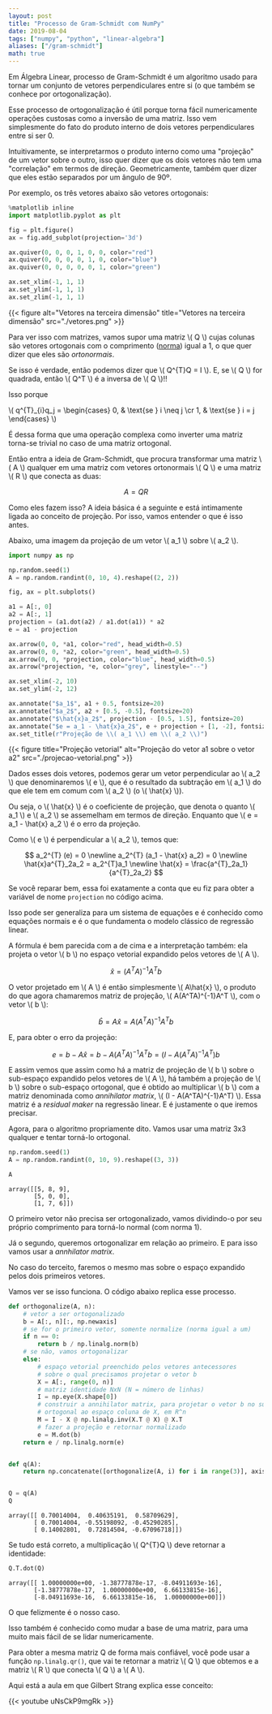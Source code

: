 ```yaml
---
layout: post
title: "Processo de Gram-Schmidt com NumPy"
date: 2019-08-04
tags: ["numpy", "python", "linear-algebra"]
aliases: ["/gram-schmidt"]
math: true
---
```


Em Álgebra Linear, processo de Gram-Schmidt é um algoritmo usado para tornar um
conjunto de vetores perpendiculares entre si (o que também se conhece por
ortogonalização).

Esse processo de ortogonalização é útil porque torna fácil numericamente
operações custosas como a inversão de uma matriz. Isso vem simplesmente do fato
do produto interno de dois vetores perpendiculares entre si ser 0.

Intuitivamente, se interpretarmos o produto interno como uma "projeção" de um
vetor sobre o outro, isso quer dizer que os dois vetores não tem uma
"correlação" em termos de direção. Geometricamente, também quer dizer que eles
estão separados por um ângulo de 90º.

Por exemplo, os três vetores abaixo são vetores ortogonais:

```python
%matplotlib inline
import matplotlib.pyplot as plt

fig = plt.figure()
ax = fig.add_subplot(projection='3d')

ax.quiver(0, 0, 0, 1, 0, 0, color="red")
ax.quiver(0, 0, 0, 0, 1, 0, color="blue")
ax.quiver(0, 0, 0, 0, 0, 1, color="green")

ax.set_xlim(-1, 1, 1)
ax.set_ylim(-1, 1, 1)
ax.set_zlim(-1, 1, 1)
```

{{< figure alt="Vetores na terceira dimensão" title="Vetores na terceira dimensão" src="./vetores.png" >}}

Para ver isso com matrizes, vamos supor uma matriz \\( Q \\) cujas colunas são
vetores ortogonais com o comprimento
([norma](<https://en.wikipedia.org/wiki/Norm_(mathematics)>)) igual a 1, o que
quer dizer que eles são _ortonormais_.

Se isso é verdade, então podemos dizer que \\( Q^{T}Q = I \\). E, se \\( Q \\)
for quadrada, então \\( Q^T \\) é a inversa de \\( Q \\)\!\!

Isso porque

\\( q^{T}\_{i}q_j = \begin{cases} 0, & \text{se } i \neq j \cr 1, & \text{se } i
= j \end{cases} \\)

É dessa forma que uma operação complexa como inverter uma matriz torna-se
trivial no caso de uma matriz ortogonal.

Então entra a ideia de Gram-Schmidt, que procura transformar uma matriz \\( A
\\) qualquer em uma matriz com vetores ortonormais \\( Q \\) e uma matriz \\( R
\\) que conecta as duas:

$$
A = QR
$$

Como eles fazem isso? A ideia básica é a seguinte e está intimamente ligada ao
conceito de projeção. Por isso, vamos entender o que é isso antes.

Abaixo, uma imagem da projeção de um vetor \\( a_1 \\) sobre \\( a_2 \\).

```python
import numpy as np

np.random.seed(1)
A = np.random.randint(0, 10, 4).reshape((2, 2))

fig, ax = plt.subplots()

a1 = A[:, 0]
a2 = A[:, 1]
projection = (a1.dot(a2) / a1.dot(a1)) * a2
e = a1 - projection

ax.arrow(0, 0, *a1, color="red", head_width=0.5)
ax.arrow(0, 0, *a2, color="green", head_width=0.5)
ax.arrow(0, 0, *projection, color="blue", head_width=0.5)
ax.arrow(*projection, *e, color="grey", linestyle="--")

ax.set_xlim(-2, 10)
ax.set_ylim(-2, 12)

ax.annotate("$a_1$", a1 + 0.5, fontsize=20)
ax.annotate("$a_2$", a2 + [0.5, -0.5], fontsize=20)
ax.annotate("$\hat{x}a_2$", projection - [0.5, 1.5], fontsize=20)
ax.annotate("$e = a_1 - \hat{x}a_2$", e + projection + [1, -2], fontsize=15)
ax.set_title(r"Projeção de \\( a_1 \\) em \\( a_2 \\)")
```

{{< figure title="Projeção vetorial" alt="Projeção do vetor a1 sobre o vetor a2" src="./projecao-vetorial.png" >}}

Dados esses dois vetores, podemos gerar um vetor perpendicular ao \\( a_2 \\)
que denominaremos \\( e \\), que é o resultado da subtração em \\( a_1 \\) do
que ele tem em comum com \\( a_2 \\) (o \\( \hat{x} \\)).

Ou seja, o \\( \hat{x} \\) é o coeficiente de projeção, que denota o quanto \\(
a_1 \\) e \\( a_2 \\) se assemelham em termos de direção. Enquanto que \\( e =
a_1 - \hat{x} a_2 \\) é o erro da projeção.

Como \\( e \\) é perpendicular a \\( a_2 \\), temos que:

$$
a_2^{T} (e) = 0 \newline
a_2^{T} (a_1 - \hat{x} a_2) = 0 \newline
\hat{x}a^{T}_2a_2 = a_2^{T}a_1 \newline
\hat{x} = \frac{a^{T}_2a_1}{a^{T}_2a_2}
$$

Se você reparar bem, essa foi exatamente a conta que eu fiz para obter a
variável de nome `projection` no código acima.

Isso pode ser generaliza para um sistema de equações e é conhecido como equações
normais e é o que fundamenta o modelo clássico de regressão linear.

A fórmula é bem parecida com a de cima e a interpretação também: ela projeta o
vetor \\( b \\) no espaço vetorial expandido pelos vetores de \\( A \\).

$$
\hat{x} = (A^TA)^{-1}A^Tb
$$

O vetor projetado em \\( A \\) é então simplesmente \\( A\hat{x} \\), o produto
do que agora chamaremos matriz de projeção, \\( A(A^TA)^{-1}A^T \\), com o vetor
\\( b \\):

$$
\hat{b} = A\hat{x} = A(A^TA)^{-1}A^Tb
$$

E, para obter o erro da projeção:

$$
e = b - A\hat{x} = b - A(A^TA)^{-1}A^Tb = (I - A(A^TA)^{-1}A^T)b
$$

E assim vemos que assim como há a matriz de projeção de \\( b \\) sobre o
sub-espaço expandido pelos vetores de \\( A \\), há também a projeção de \\( b
\\) sobre o sub-espaço ortogonal, que é obtido ao multiplicar \\( b \\) com a
matriz denominada como _annihilator matrix_, \\( (I - A(A^TA)^{-1}A^T) \\). Essa
matriz é a _residual maker_ na regressão linear. E é justamente o que iremos
precisar.

Agora, para o algoritmo propriamente dito. Vamos usar uma matriz 3x3 qualquer e
tentar torná-lo ortogonal.

```python
np.random.seed(1)
A = np.random.randint(0, 10, 9).reshape((3, 3))

A
```

    array([[5, 8, 9],
           [5, 0, 0],
           [1, 7, 6]])

O primeiro vetor não precisa ser ortogonalizado, vamos dividindo-o por seu
próprio comprimento para torná-lo normal (com norma 1).

Já o segundo, queremos ortogonalizar em relação ao primeiro. E para isso vamos
usar a _annhilator matrix_.

No caso do terceito, faremos o mesmo mas sobre o espaço expandido pelos dois
primeiros vetores.

Vamos ver se isso funciona. O código abaixo replica esse processo.

```python
def orthogonalize(A, n):
    # vetor a ser ortogonalizado
    b = A[:, n][:, np.newaxis]
    # se for o primeiro vetor, somente normalize (norma igual a um)
    if n == 0:
        return b / np.linalg.norm(b)
    # se não, vamos ortogonalizar
    else:
        # espaço vetorial preenchido pelos vetores antecessores
        # sobre o qual precisamos projetar o vetor b
        X = A[:, range(0, n)]
        # matriz identidade NxN (N = número de linhas)
        I = np.eye(X.shape[0])
        # construir a annihilator matrix, para projetar o vetor b no sub-espaço
        # ortogonal ao espaço coluna de X, em R^n
        M = I - X @ np.linalg.inv(X.T @ X) @ X.T
        # fazer a projeção e retornar normalizado
        e = M.dot(b)
    return e / np.linalg.norm(e)


def q(A):
    return np.concatenate([orthogonalize(A, i) for i in range(3)], axis=1)


Q = q(A)
Q
```

    array([[ 0.70014004,  0.40635191,  0.58709629],
           [ 0.70014004, -0.55198092, -0.45290285],
           [ 0.14002801,  0.72814504, -0.67096718]])

Se tudo está correto, a multiplicação \\( Q^{T}Q \\) deve retornar a identidade:

```python
Q.T.dot(Q)
```

    array([[ 1.00000000e+00, -1.38777878e-17, -8.04911693e-16],
           [-1.38777878e-17,  1.00000000e+00,  6.66133815e-16],
           [-8.04911693e-16,  6.66133815e-16,  1.00000000e+00]])

O que felizmente é o nosso caso.

Isso também é conhecido como mudar a base de uma matriz, para uma muito mais
fácil de se lidar numericamente.

Para obter a mesma matriz Q de forma mais confiável, você pode usar a função
`np.linalg.qr()`, que vai te retornar a matriz \\( Q \\) que obtemos e a matriz
\\( R \\) que conecta \\( Q \\) a \\( A \\).

Aqui está a aula em que Gilbert Strang explica esse conceito:

{{< youtube uNsCkP9mgRk >}}
